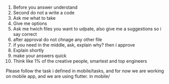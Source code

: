 1. Before you answer understand
2. Second do not a write a code
3. Ask me what to take
4. Give me options
5. Ask me hwich files you want to udpate, also give me a suggestions so i say correct
6. after approval do not chnage any other file
7. if you need in the middle, ask, explain why? then i approve
8. Explain shortly
9. make your answers quick
10. Think like 1% of the creative people, smartest and top engineers


Please follow the task i defined in mobile/tasks, and for now we are working on mobile app, and we are using flutter. in mobile/